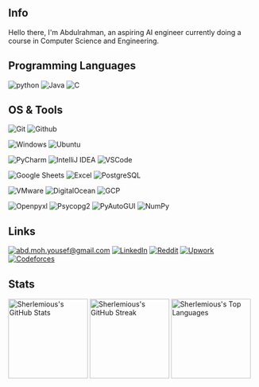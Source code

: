 ## Info

Hello there, I'm Abdulrahman, an aspiring AI engineer currently doing a course in Computer Science and Engineering.

## Programming Languages

![python](https://img.shields.io/badge/python-★★★★-lightgrey?labelColor=3776AB&logo=Python&style=for-the-badge&logoColor=white)
![Java](https://img.shields.io/badge/java-★★★-lightgrey?labelColor=3776AB&logo=java&style=for-the-badge&logoColor=white)
![C](https://img.shields.io/badge/C-★★-lightgrey?labelColor=A8B9CC&logo=c&style=for-the-badge&logoColor=white)

## OS & Tools


![Git](https://img.shields.io/badge/-Git-F05032?logo=Git&style=for-the-badge&logoColor=grey)
![Github](https://img.shields.io/badge/-Github-181717?logo=Github&style=for-the-badge&logoColor=grey)

![Windows](https://img.shields.io/badge/Windows-Operating_System-blue?logo=windows&logoColor=white)
![Ubuntu](https://img.shields.io/badge/Ubuntu-Operating_System-orange?logo=ubuntu&logoColor=white)

![PyCharm](https://img.shields.io/badge/PyCharm-IDE-green?logo=pycharm&logoColor=white)
![IntelliJ IDEA](https://img.shields.io/badge/IntelliJ_IDEA-IDE-red?logo=intellij-idea&logoColor=white)
![VSCode](https://img.shields.io/badge/VSCode-Editor-blue?logo=visual-studio-code&logoColor=white)

![Google Sheets](https://img.shields.io/badge/Google_Sheets-Productivity-blue?logo=google-sheets&logoColor=white)
![Excel](https://img.shields.io/badge/Excel-Spreadsheet-green?logo=microsoft-excel&logoColor=white)
![PostgreSQL](https://img.shields.io/badge/PostgreSQL-Database-blue?logo=postgresql&logoColor=white)

![VMware](https://img.shields.io/badge/VMware-Virtualization-blue?logo=vmware&logoColor=white)
![DigitalOcean](https://img.shields.io/badge/DigitalOcean-Cloud-blue?logo=digitalocean&logoColor=white)
![GCP](https://img.shields.io/badge/GCP-Cloud-blue?logo=google-cloud&logoColor=white)

![Openpyxl](https://img.shields.io/badge/Openpyxl-Library-blue?logo=python&logoColor=white)
![Psycopg2](https://img.shields.io/badge/Psycopg2-Library-blue?logo=python&logoColor=white)
![PyAutoGUI](https://img.shields.io/badge/PyAutoGUI-Library-blue?logo=python&logoColor=white)
![NumPy](https://img.shields.io/badge/NumPy-Library-blue?logo=python&logoColor=white)


## Links

<a href="mailto:abd.moh.yousef@gmail.com">![abd.moh.yousef@gmail.com](https://img.shields.io/badge/Gmail-D14836?style=for-the-badge&logo=gmail&logoColor=white)</a>
[![LinkedIn](https://img.shields.io/badge/-LinkedIn-0077B5?style=for-the-badge&logo=LinkedIn&logoColor=white)](https://www.linkedin.com/in/Sherlemious)
[![Reddit](https://img.shields.io/badge/Reddit-FF4500?style=for-the-badge&logo=reddit&logoColor=white)](reddit.com/u/sherlemious)
[![Upwork](https://img.shields.io/badge/Upwork-6FDA44?style=for-the-badge&logo=upwork&logoColor=white)](https://www.upwork.com/freelancers/~01ac8e7245f1048a19)
[![Codeforces](https://img.shields.io/badge/Codeforces-1F8ACB?style=for-the-badge&logo=codeforces&logoColor=white)](https://codeforces.com/profile/sherlemious)



## Stats
<!-- GitHub Stats, Streak, and Top Languages -->
<div>
  <!-- GitHub Stats -->
  <img height="160" src="https://github-readme-stats.vercel.app/api?username=sherlemious&show_icons=true&theme=blue-green" alt="Sherlemious's GitHub Stats">
  
  <!-- GitHub Streak -->
  <img height="160" src="https://github-readme-streak-stats.herokuapp.com/?user=sherlemious&theme=blue-green" alt="Sherlemious's GitHub Streak">
  
  <!-- GitHub Top Languages -->
  <img height="160" src="https://github-readme-stats.vercel.app/api/top-langs/?username=sherlemious&layout=compact&theme=blue-green" alt="Sherlemious's Top Languages">
</div>

